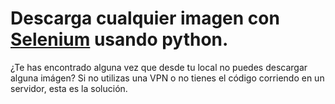 # Descarga cualquier imagen con [Selenium](https://www.selenium.dev/documentation/webdriver/) usando python.

¿Te has encontrado alguna vez que desde tu local no puedes descargar alguna imágen?
Si no utilizas una VPN o no tienes el código corriendo en un servidor, esta es la solución.

